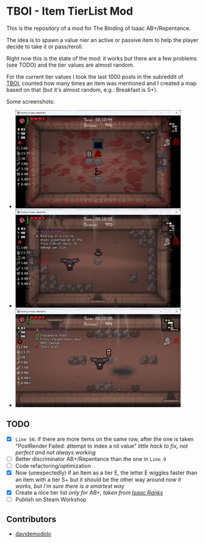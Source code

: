 # TBOI - Item TierList Mod

This is the repository of a mod for The Binding of Isaac AB+/Repentance.

The idea is to spawn a value nier an active or passive item to help the player decide to take it or pass/reroll.

Right now this is the state of the mod: it works but there are a few problems (see TODO) and the tier values are almost random.

For the current tier values I took the last 1000 posts in the subreddit of [TBOI](https://www.reddit.com/r/bindingofisaac/), counted how many times an item was mentioned and I created a map based on that (but it's almost random, e.g.: Breakfast is S+).

Some screenshots:

- ![Screen 1](images/img1.png?raw=true)
- ![Screen 2](images/img2.png?raw=true)
- ![Screen 3](images/img3.png?raw=true)

## TODO

- [x] `Line 56`: if there are more items on the same row, after the one is taken "PostRender Failed: attempt to index a nil value" _little hack to fix, not perfect and not always working_
- [ ] Better discriminator AB+/Repentance than the one in `Line 9`
- [ ] Code refactoring/optimization
- [x] Now (unexpectedly) if an Item as a tier E, the letter E wiggles faster than an item with a tier S+ but it should be the other way around _now it works, but I'm sure there is a smartest way_
- [x] Create a nice tier list _only for AB+, taken from [Isaac Ranks](https://www.isaacranks.com/afterbirthplus/ranks)_
- [ ] Publish on Steam Workshop

## Contributors

- [davidemodolo](https://github.com/davidemodolo)
